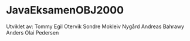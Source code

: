 # JavaEksamenOBJ2000
Utviklet av:
Tommy Egil Otervik
Sondre Mokleiv Nygård
Andreas Bahrawy
Anders Olai Pedersen
